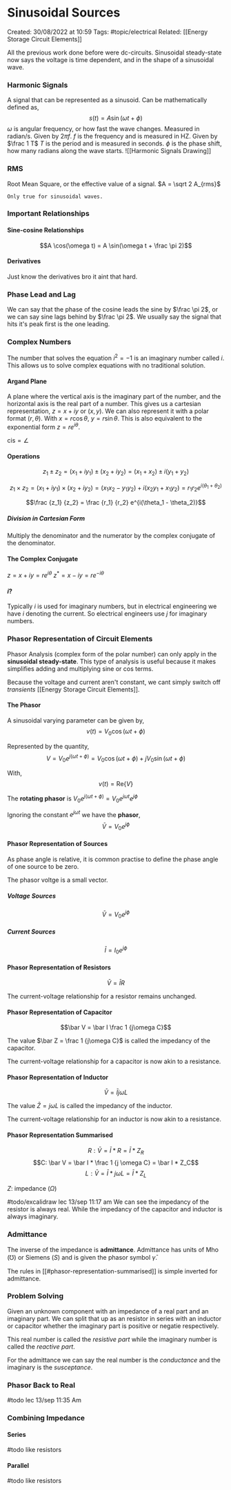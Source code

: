 # Sinusoidal Sources
Created: 30/08/2022 at 10:59
Tags: #topic/electrical
Related: [[Energy Storage Circuit Elements]]

All the previous work done before were dc-circuits. Sinusoidal steady-state now says the voltage is time dependent, and in the shape of a sinusoidal wave.

### Harmonic Signals
A signal that can be represented as a sinusoid.
Can be mathematically defined as,
$$s(t) = A \sin (\omega t + \phi)$$
$\omega$ is angular frequency, or how fast the wave changes. Measured in radian/s. Given by $2\pi f$.
$f$ is the frequency and is measured in HZ. Given by $\frac 1 T$
$T$ is the period and is measured in seconds.
$\phi$ is the phase shift, how many radians along the wave starts. 
![[Harmonic Signals Drawing]]
### RMS
Root Mean Square, or the effective value of a signal.
$A = \sqrt 2 A_{rms}$
```ad-info
Only true for sinusoidal waves.
```

### Important Relationships
#### Sine-cosine Relationships
$$A \cos(\omega t) = A \sin(\omega t + \frac \pi 2)$$

#### Derivatives
Just know the derivatives bro it aint that hard.

### Phase Lead and Lag
We can say that the phase of the cosine leads the sine by $\frac \pi 2$, or we can say sine lags behind by $\frac \pi 2$.
We usually say the signal that hits it's peak first is the one leading.

### Complex Numbers
The number that solves the equation $i^2 = -1$ is an imaginary number called $i$.
This allows us to solve complex equations with no traditional solution.

#### Argand Plane
A plane where the vertical axis is the imaginary part of the number, and the horizontal axis is the real part of a number.
This gives us a cartesian representation, $z = x + iy$ or $(x, y)$.
We can also represent it with a polar format $(r, \theta)$. With $x = r \cos \theta, \ y = r \sin \theta$.
This is also equivalent to the exponential form $z = r e^{i \theta}$.

$\mathrm {cis} = \angle$

#### Operations
$$z_1 \pm z_2 = (x_1 + iy_1) \pm (x_2 + iy_2) = (x_1 + x_2) \pm i(y_1 + y_2)$$

$$z_1 \times z_2 = (x_1 + iy_1) \times (x_2 + iy_2) = (x_1x_2 - y_1y_2) + i(x_2y_1 + x_1y_2) = r_1r_2e^{i(\theta_1 + \theta_2)}$$

$$\frac {z_1} {z_2} = \frac {r_1} {r_2} e^{i(\theta_1 - \theta_2)}$$

##### Division in Cartesian Form
Multiply the denominator and the numerator by the complex conjugate of the denominator.

#### The Complex Conjugate
$z = x + iy = re^{i\theta}$
$z^\ast = x - iy = re^{-i\theta}$

#### $i$?
Typically $i$ is used for imaginary numbers, but in electrical engineering we have $i$ denoting the current. So electrical engineers use $j$ for imaginary numbers.

### Phasor Representation of Circuit Elements
Phasor Analysis (complex form of the polar number) can only apply in the **sinusoidal steady-state**.
This type of analysis is useful because it makes simplifies adding and multiplying sine or cos terms.

Because the voltage and current aren't constant, we cant simply switch off *transients* [[Energy Storage Circuit Elements]].

#### The Phasor
A sinusoidal varying parameter can be given by,
$$v(t) = V_0\cos(\omega t + \phi)$$

Represented by the quantity,
$$V = V_0e^{j(\omega t + \phi)} = V_0 \cos(\omega t + \phi) + jV_0 \sin(\omega t + \phi)$$

With,
$$v(t) = \mathrm {Re} \{V\}$$

The **rotating phasor** is $V_0e^{j(\omega t + \phi)} = V_0e^{j\omega t} e^{j\phi}$

Ignoring the constant $e^{j\omega t}$ we have the **phasor**,
$$\bar V = V_0e^{j\phi}$$

#### Phasor Representation of Sources
As phase angle is relative, it is common practise to define the phase angle of one source to be zero.

The phasor voltge is a small vector.

##### Voltage Sources
$$\bar V = V_0 e^{j\phi}$$

##### Current Sources
$$\bar I = I_0 e^{j\phi}$$

#### Phasor Representation of Resistors
$$\bar V = \bar I R$$

The current-voltage relationship for a resistor remains unchanged.



#### Phasor Representation of Capacitor
$$\bar V = \bar I \frac 1 {j\omega C}$$

The value $\bar Z = \frac 1 {j\omega C}$ is called the impedancy of the capacitor.

The current-voltage relationship for a capacitor is now akin to a resistance.

#### Phasor Representation of Inductor
$$\bar V = \bar I j\omega L$$

The value $\bar Z = j\omega L$ is called the impedancy of the inductor.

The current-voltage relationship for an inductor is now akin to a resistance.

#### Phasor Representation Summarised
$$R: \bar V = \bar I * R = \bar I * Z_R$$
$$C: \bar V = \bar I * \frac 1 {j \omega C} = \bar I * Z_C$$
$$L: \bar V = \bar I * j \omega L = \bar I * Z_L$$

$Z$: impedance ($\Omega$)

#todo/excalidraw lec 13/sep 11:17 am
We can see the impedancy of the resistor is always real.
While the impedancy of the capacitor and inductor is always imaginary.

### Admittance
The inverse of the impedance is **admittance**.
Admittance has units of Mho ($\mho$) or Siemens ($S$) and is given the phasor symbol $\bar \gamma$.

The rules in [[#phasor-representation-summarised]] is simple inverted for admittance.

### Problem Solving
Given an unknown component with an impedance of a real part and an imaginary part. We can split that up as an resistor in series with an inductor or capacitor whether the imaginary part is positive or negatie respectively.

This real number is called the *resistive part* while the imaginary number is called the *reactive part*.

For the admittance we can say the real number is the *conductance* and the imaginary is the *susceptance*.

### Phasor Back to Real
#todo lec 13/sep 11:35 Am

### Combining Impedance
#### Series
#todo like resistors

#### Parallel
#todo like resistors
